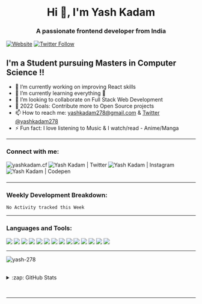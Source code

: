 <h1 align="center">Hi 👋, I'm Yash Kadam</h1>
<h3 align="center">A passionate frontend developer from India</h3>

[![Website](https://img.shields.io/website?label=yashkadam.cf&style=for-the-badge&url=https://www.yashkadam.cf/)](https://www.yashkadam.cf/)
[![Twitter Follow](https://img.shields.io/twitter/follow/yashkadam278?color=1DA1F2&logo=twitter&style=for-the-badge)](https://twitter.com/intent/follow?original_referer=https%3A%2F%2Fgithub.com%2Fyash-278&screen_name=yashkadam278)

## I'm a Student pursuing Masters in Computer Science !!

- 🔭 I’m currently working on improving React skills
- 🌱 I’m currently learning everything 🤣
- 👯 I’m looking to collaborate on Full Stack Web Development
- 🥅 2022 Goals: Contribute more to Open Source projects
- 📫 How to reach me: [yashkadam278@gmail.com](mailto:yashkadam278@gmail.com) & [Twitter @yashkadam278](https://twitter.com/yashkadam278)
- ⚡ Fun fact: I love listening to Music & I watch/read - Anime/Manga

---

### Connect with me:

[<img align="left" alt="yashkadam.cf" src="https://img.shields.io/badge/website-000000?style=for-the-badge&logo=About.me&logoColor=white" />][website]
[<img align="left" alt="Yash Kadam | Twitter" src="https://img.shields.io/badge/Twitter-1DA1F2?style=for-the-badge&logo=twitter&logoColor=white" />][twitter]
[<img align="left" alt="Yash Kadam | Instagram" src="https://img.shields.io/badge/Instagram-E4405F?style=for-the-badge&logo=instagram&logoColor=white" />][instagram]
[<img align="left" alt="Yash Kadam | Codepen" src="https://img.shields.io/badge/Codepen-000000?style=for-the-badge&logo=codepen&logoColor=white" />][codepen]

## <br />

---

### Weekly Development Breakdown:

<!--START_SECTION:waka-->

```text
No Activity tracked this Week
```

<!--END_SECTION:waka-->

---

### Languages and Tools:

<img src="https://img.shields.io/badge/HTML5-E34F26?style=for-the-badge&logo=html5&logoColor=white" /> <img src="https://img.shields.io/badge/HTML5-E34F26?style=for-the-badge&logo=html5&logoColor=white"/> <img src="https://img.shields.io/badge/CSS3-1572B6?style=for-the-badge&logo=css3&logoColor=white"/> <img src="https://img.shields.io/badge/JavaScript-323330?style=for-the-badge&logo=javascript&F7DF1E"/> <img src="https://img.shields.io/badge/Node.js-339933?style=for-the-badge&logo=nodedotjs&logoColor=white"/> <img src="https://img.shields.io/badge/Sass-CC6699?style=for-the-badge&logo=sass&logoColor=white"/> <img src="https://img.shields.io/badge/Tailwind_CSS-38B2AC?style=for-the-badge&logo=tailwind-css&white"/> <img src="https://img.shields.io/badge/Express.js-000000?style=for-the-badge&logo=express&logoColor=white"/> <img src="https://img.shields.io/badge/React-20232A?style=for-the-badge&logo=react&logoColor=61DAFB"/> <img src="https://img.shields.io/badge/React_Router-CA4245?style=for-the-badge&logo=react-router&white"/> <img src="https://img.shields.io/badge/Redux-593D88?style=for-the-badge&logo=redux&logoColor=white"/> <img src="https://img.shields.io/badge/MongoDB-4EA94B?style=for-the-badge&logo=mongodb&logoColor=white"/> <img src="https://img.shields.io/badge/Netlify-00C7B7?style=for-the-badge&logo=netlify&logoColor=white"/> <img src="https://img.shields.io/badge/Figma-F24E1E?style=for-the-badge&logo=figma&logoColor=white"/>

---
<p>
<img align="left" src="https://github-readme-stats.vercel.app/api/top-langs?username=yash-278&show_icons=true&theme=dark&locale=en&layout=compact" alt="yash-278" />
</p>
&nbsp;
<br/>
<br/>

<p>
<details>
  <summary>:zap: GitHub Stats</summary>

  <img align="center" src="https://github-readme-stats.vercel.app/api?username=yash-278&show_icons=true&theme=dark&locale=en" alt="yash-278" />

</details>
</p>
<br/>

---

<br />
<br />

[website]: https://www.yashkadam.cf/
[twitter]: https://twitter.com/yashkadam278
[instagram]: https://www.instagram.com/yash__codes
[codepen]: https://codepen.io/yash-278
